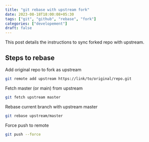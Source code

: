 ```yaml
---
title: "git rebase with upstream fork"
date: 2023-08-18T18:00:08+05:30
tags: ["git", "github", "rebase", "fork"]
categories: ["developement"]
draft: false
---
```


This post details the instructions to sync forked repo with upstream.

## Steps to rebase

Add original repo to fork as upstream
```bash
git remote add upstream https://link/to/original/repo.git
```

Fetch master (or main) from upstream
```bash
git fetch upstream master
```

Rebase current branch with upstream master
```bash
git rebase upstream/master
```

Force push to remote
```bash
git push --force
```
